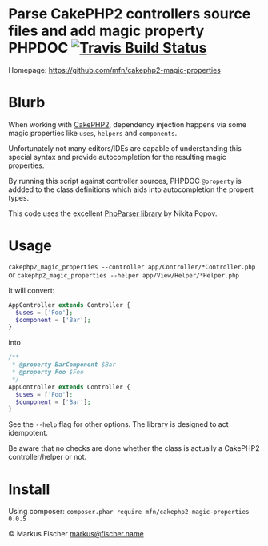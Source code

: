 # Parse CakePHP2 controllers source files and add magic property PHPDOC [ ![Travis Build Status](https://travis-ci.org/mfn/cakephp2-magic-properties.svg?branch=master)](https://travis-ci.org/mfn/cakephp2-magic-properties)

Homepage: https://github.com/mfn/cakephp2-magic-properties

# Blurb

When working with [CakePHP2](http://cakephp.org/), dependency injection happens via some magic properties like `uses`, `helpers` and `components`.

Unfortunately not many editors/IDEs are capable of understanding this special syntax and provide autocompletion for the resulting magic properties.

By running this script against controller sources, PHPDOC `@property` is addded to the class definitions which aids into autocompletion the propert types.

This code uses the excellent [PhpParser library](https://github.com/nikic/PHP-Parser) by Nikita Popov.

# Usage

`cakephp2_magic_properties --controller app/Controller/*Controller.php`
or
`cakephp2_magic_properties --helper app/View/Helper/*Helper.php`

It will convert:
```PHP
AppController extends Controller {
  $uses = ['Foo'];
  $component = ['Bar'];
}
```
into
```PHP
/**
 * @property BarComponent $Bar
 * @property Foo $Foo
 */
AppController extends Controller {
  $uses = ['Foo'];
  $component = ['Bar'];
}
```

See the `--help` flag for other options. The library is designed to act idempotent.

Be aware that no checks are done whether the class is actually a CakePHP2 controller/helper or not.

# Install

Using composer: `composer.phar require mfn/cakephp2-magic-properties 0.0.5`

© Markus Fischer <markus@fischer.name>
